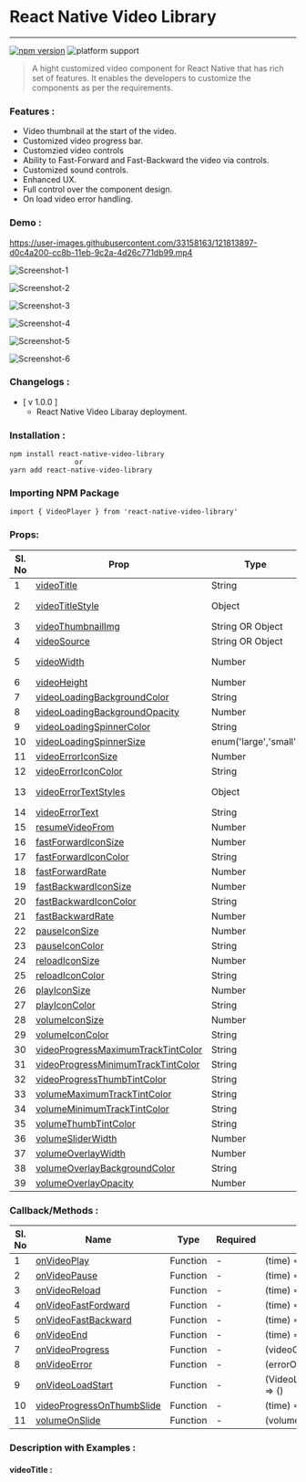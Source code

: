 # React Native Video Library
___

[![npm version](https://img.shields.io/badge/npm%20package-1.0.0-green)](//npmjs.com/package/react-native-video-library)  ![platform support](https://img.shields.io/badge/Platform-Android%20%7C%20iOS-orange)

> A hight customized video component for React Native that has rich set of features. It enables the developers to customize the components as per the requirements.

### Features :
- Video thumbnail at the start of the video.
- Customized video progress bar.
- Customzied video controls
- Ability to Fast-Forward and Fast-Backward the video via controls.
- Customized sound controls.
- Enhanced UX.
- Full control over the component design.
- On load video error handling.

### Demo :

https://user-images.githubusercontent.com/33158163/121813897-d0c4a200-cc8b-11eb-9c2a-4d26c771db99.mp4


![Screenshot-1](https://github.com/shariqahmed49/react-native-video-library/blob/master/assets/Screenshot-1.png?raw=true) 

![Screenshot-2](https://github.com/shariqahmed49/react-native-video-library/blob/master/assets/Screenshot-2.png?raw=true)

![Screenshot-3](https://github.com/shariqahmed49/react-native-video-library/blob/master/assets/Screenshot-3.png?raw=true)

![Screenshot-4](https://github.com/shariqahmed49/react-native-video-library/blob/master/assets/Screenshot-4.png?raw=true)

![Screenshot-5](https://github.com/shariqahmed49/react-native-video-library/blob/master/assets/Screenshot-5.png?raw=true)

![Screenshot-6](https://github.com/shariqahmed49/react-native-video-library/blob/master/assets/Screenshot-6.png?raw=true)


### Changelogs : 
- [ v 1.0.0 ]
    - React Native Video Libaray deployment.

### Installation :
```
npm install react-native-video-library
                or
yarn add react-native-video-library
```

### Importing NPM Package
```
import { VideoPlayer } from 'react-native-video-library'
```

### Props:
| Sl. No | Prop | Type |Required| Value
|-|-|-|-|-|
|1|[videoTitle](#videoTitle-)|String|No|""|
|2|[videoTitleStyle](#videoTitleStyle-)|Object|No|{ color: 'white',fontSize: 14,fontWeight: 'bold'}|
|3|[videoThumbnailImg](#videoThumbnailImg-)|String OR Object|NO|' OR {}|
|4|[videoSource](#videoSource-)|String OR Object|Yes|"" OR {}|
|5|[videoWidth](#videoWidth-)|Number|No|width = Dimensions.get("window").width|
|6|[videoHeight](#videoHeight-)|Number|No|height = width * .5625|
|7|[videoLoadingBackgroundColor](#videoLoadingBackgroundColor-)|String|No|grey|
|8|[videoLoadingBackgroundOpacity](#videoLoadingBackgroundOpacity-)|Number|No|0.55|
|9|[videoLoadingSpinnerColor](#videoLoadingSpinnerColor-)|String|No|red|
|10|[videoLoadingSpinnerSize](#videoLoadingSpinnerSize-)|enum('large','small')|No|large|
|11|[videoErrorIconSize](#videoErrorIconSize-)|Number|No|35|
|12|[videoErrorIconColor](#videoErrorIconColor-)|String|No|red|
|13|[videoErrorTextStyles](#videoErrorTextStyles-)|Object|No|{ fontSize: 14,fontWeight: 'bold' }|
|14|[videoErrorText](#videoErrorText-)|String|No|Oops, could not load the video.|
|15|[resumeVideoFrom](#resumeVideoFrom-)|Number|No|0|
|16|[fastForwardIconSize](#fastForwardIconSize-)|Number|No|40|
|17|[fastForwardIconColor](#fastForwardIconColor-)|String|No|white|
|18|[fastForwardRate](#fastForwardRate-)|Number|No|4 (in seconds)|
|19|[fastBackwardIconSize](#fastBackwardIconSize-)|Number|No|40|
|20|[fastBackwardIconColor](#fastBackwardIconColor-)|String|No|white|
|21|[fastBackwardRate](#fastBackwardRate-)|Number|No|4 (in seconds)|
|22|[pauseIconSize](#pauseIconSize-)|Number|No|45|
|23|[pauseIconColor](#pauseIconColor-)|String|No|white|
|24|[reloadIconSize](#reloadIconSize-)|Number|No|45|
|25|[reloadIconColor](#reloadIconColor-)|String|No|white|
|26|[playIconSize](#playIconSize-)|Number|No|45|
|27|[playIconColor](#playIconColor-)|String|No|white|
|28|[volumeIconSize](#volumeIconSize-)|Number|No|23|
|29|[volumeIconColor](#volumeIconColor-)|String|No|white|
|30|[videoProgressMaximumTrackTintColor](#videoProgressMaximumTrackTintColor-)|String|No|grey|
|31|[videoProgressMinimumTrackTintColor](#videoProgressMinimumTrackTintColor-)|String|No|red|
|32|[videoProgressThumbTintColor](#videoProgressThumbTintColor-)|String|No|red|
|33|[volumeMaximumTrackTintColor](#volumeMaximumTrackTintColor-)|String|No|grey|
|34|[volumeMinimumTrackTintColor](#volumeMinimumTrackTintColor-)|String|No|red|
|35|[volumeThumbTintColor](#volumeThumbTintColor-)|String|No|red|
|36|[volumeSliderWidth](#volumeSliderWidth-)|Number|No|80|
|37|[volumeOverlayWidth](#volumeOverlayWidth-)|Number|No|300|
|38|[volumeOverlayBackgroundColor](#volumeOverlayBackgroundColor-)|String|No|black|
|39|[volumeOverlayOpacity](#volumeOverlayOpacity-)|Number|No|0.7|

### Callback/Methods :
|Sl. No| Name | Type |Required| Value
|-|-|-|-|-|
|1|[onVideoPlay](#onVideoPlay-)|Function|-|(time) => ()|
|2|[onVideoPause](#onVideoPause-)|Function|-|(time) => ()|
|3|[onVideoReload](#onVideoReload-)|Function|-|(time) => ()|
|4|[onVideoFastFordward](#onVideoFastFordward-)|Function|-|(time) => ()|
|5|[onVideoFastBackward](#onVideoFastBackward-)|Function|-|(time) => ()|
|6|[onVideoEnd](#onVideoEnd-)|Function|-|(time) => ()|
|7|[onVideoProgress](#onVideoProgress-)|Function|-|(videoObj, time) => ()|
|8|[onVideoError](#onVideoError-)|Function|-|(errorObject) => ()|
|9|[onVideoLoadStart](#onVideoLoadStart-)|Function|-|(VideoLoadStartObject) => ()|
|10|[videoProgressOnThumbSlide](#videoProgressOnThumbSlide-)|Function|-|(time) => ()|
|11|[volumeOnSlide](#volumeOnSlide-)|Function|-|(volume) => ()|

### Description with Examples :
#### videoTitle : 
